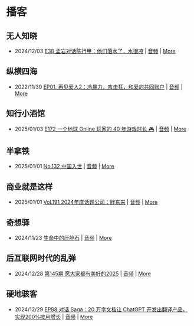 # 播客

## 无人知晓
- 2024/12/03 [E38 孟岩对话陈行甲：他们落水了，水很凉](https://www.xiaoyuzhoufm.com/episode/674993fcc3b2a2f334681d1c) | [音频](https://dts-api.xiaoyuzhoufm.com/track/611719d3cb0b82e1df0ad29e/674993fcc3b2a2f334681d1c/media.xyzcdn.net/ltQLGAGNRRRTiQZqd_ZmhAAewLcp.m4a) | [More](channels/%E6%97%A0%E4%BA%BA%E7%9F%A5%E6%99%93.md)

## 纵横四海
- 2022/11/30 [EP01. 再见爱人2：冷暴力，攻击狂，和爱的共同账户](https://www.ximalaya.com/sound/592716797) | [音频](https://aod.cos.tx.xmcdn.com/storages/26c6-audiofreehighqps/E9/4E/GKwRIUEHXOodAq7-QQHYdhCw-aacv2-48K.m4a) | [More](channels/%E7%BA%B5%E6%A8%AA%E5%9B%9B%E6%B5%B7.md)

## 知行小酒馆
- 2025/01/03 [E172 一个地球 Online 玩家的 40 年游戏时长 🎮](https://www.xiaoyuzhoufm.com/episode/6777911415a5fd520ebb170a) | [音频](https://dts-api.xiaoyuzhoufm.com/track/6013f9f58e2f7ee375cf4216/6777911415a5fd520ebb170a/media.xyzcdn.net/loE4VIYCEXpFM_-t-XTjBr-M0Px7.m4a) | [More](channels/%E7%9F%A5%E8%A1%8C%E5%B0%8F%E9%85%92%E9%A6%86.md)

## 半拿铁
- 2025/01/01 [No.132 ️ 中国入世](https://www.ximalaya.com/sound/789355692) | [音频](https://tk.wavpub.com/WPDL_ycCCHHgSUujHLjUYfBVERJRuAgSKEnUrQgbNHKKbDbVcQxNyefbZMYVgyv-91.m4a) | [More](channels/%E5%8D%8A%E6%8B%BF%E9%93%81.md)

## 商业就是这样
- 2025/01/01 [Vol.191 2024年度话题公司：胖东来](https://www.ximalaya.com/sound/789489505) | [音频](https://aod.cos.tx.xmcdn.com/storages/e6d7-audiofreehighqps/93/C1/GKwRIasLSymsASmfpgNK0BpC.m4a) | [More](channels/%E5%95%86%E4%B8%9A%E5%B0%B1%E6%98%AF%E8%BF%99%E6%A0%B7.md)

## 奇想驿
- 2024/11/23 [生命中的压舱石](https://www.xiaoyuzhoufm.com/episode/67403d1d11045e78e5105c6f) | [音频](https://dts-api.xiaoyuzhoufm.com/track/6034daea97755b8fc9c66480/67403d1d11045e78e5105c6f/media.xyzcdn.net/lmERsWF4hFJGK9PjHGzOwQnbz-Ge.m4a) | [More](channels/%E5%A5%87%E6%83%B3%E9%A9%BF.md)

## 后互联网时代的乱弹
- 2024/12/28 [第145期 愿大家都有美好的2025](https://hosting.wavpub.cn/pie/ep145/) | [音频](https://tk.wavpub.com/WPDL_nRJJudesarQTnNENmZmVhLJNVeFpmDtSeYRZJcTURjRWAWCXQcdzRFpWrH-3c.mp3) | [More](channels/%E5%90%8E%E4%BA%92%E8%81%94%E7%BD%91%E6%97%B6%E4%BB%A3%E7%9A%84%E4%B9%B1%E5%BC%B9.md)

## 硬地骇客
- 2024/12/29 [EP88 对话 Saga：20 万字文档让 ChatGPT 开发出翻译产品，实现200%按月增长](https://www.xiaoyuzhoufm.com/episode/676e3f7615a5fd520ef9ab78) | [音频](https://dts-api.xiaoyuzhoufm.com/track/640ee2438be5d40013fe4a87/676e3f7615a5fd520ef9ab78/media.xyzcdn.net/ltaRiR3vuqGxaDqqN46f31PFKV8b.m4a) | [More](channels/%E7%A1%AC%E5%9C%B0%E9%AA%87%E5%AE%A2.md)

